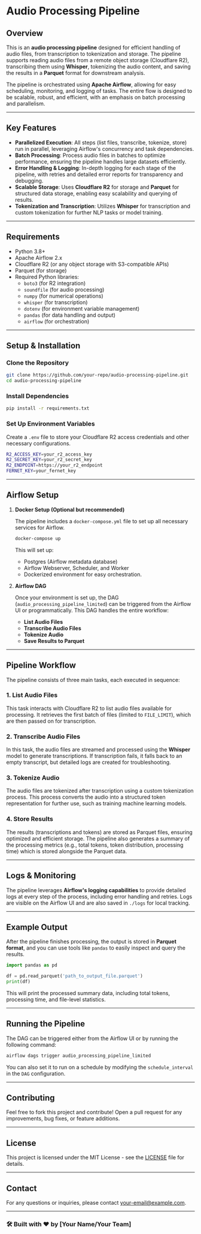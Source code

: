 
# Audio Processing Pipeline

## Overview

This is an **audio processing pipeline** designed for efficient handling of audio files, from transcription to tokenization and storage. The pipeline supports reading audio files from a remote object storage (Cloudflare R2), transcribing them using **Whisper**, tokenizing the audio content, and saving the results in a **Parquet** format for downstream analysis.

The pipeline is orchestrated using **Apache Airflow**, allowing for easy scheduling, monitoring, and logging of tasks. The entire flow is designed to be scalable, robust, and efficient, with an emphasis on batch processing and parallelism.

---

## Key Features

- **Parallelized Execution**: All steps (list files, transcribe, tokenize, store) run in parallel, leveraging Airflow's concurrency and task dependencies.
- **Batch Processing**: Process audio files in batches to optimize performance, ensuring the pipeline handles large datasets efficiently.
- **Error Handling & Logging**: In-depth logging for each stage of the pipeline, with retries and detailed error reports for transparency and debugging.
- **Scalable Storage**: Uses **Cloudflare R2** for storage and **Parquet** for structured data storage, enabling easy scalability and querying of results.
- **Tokenization and Transcription**: Utilizes **Whisper** for transcription and custom tokenization for further NLP tasks or model training.
  
---

## Requirements

- Python 3.8+
- Apache Airflow 2.x
- Cloudflare R2 (or any object storage with S3-compatible APIs)
- Parquet (for storage)
- Required Python libraries:
  - `boto3` (for R2 integration)
  - `soundfile` (for audio processing)
  - `numpy` (for numerical operations)
  - `whisper` (for transcription)
  - `dotenv` (for environment variable management)
  - `pandas` (for data handling and output)
  - `airflow` (for orchestration)

---

## Setup & Installation

### Clone the Repository

```bash
git clone https://github.com/your-repo/audio-processing-pipeline.git
cd audio-processing-pipeline
```

### Install Dependencies

```bash
pip install -r requirements.txt
```

### Set Up Environment Variables

Create a `.env` file to store your Cloudflare R2 access credentials and other necessary configurations.

```bash
R2_ACCESS_KEY=your_r2_access_key
R2_SECRET_KEY=your_r2_secret_key
R2_ENDPOINT=https://your_r2_endpoint
FERNET_KEY=your_fernet_key
```

---

## Airflow Setup

1. **Docker Setup (Optional but recommended)**

   The pipeline includes a `docker-compose.yml` file to set up all necessary services for Airflow.

   ```bash
   docker-compose up
   ```

   This will set up:
   - Postgres (Airflow metadata database)
   - Airflow Webserver, Scheduler, and Worker
   - Dockerized environment for easy orchestration.

2. **Airflow DAG**

   Once your environment is set up, the DAG (`audio_processing_pipeline_limited`) can be triggered from the Airflow UI or programmatically. This DAG handles the entire workflow:
   - **List Audio Files**
   - **Transcribe Audio Files**
   - **Tokenize Audio**
   - **Save Results to Parquet**

---

## Pipeline Workflow

The pipeline consists of three main tasks, each executed in sequence:

### 1. **List Audio Files**

   This task interacts with Cloudflare R2 to list audio files available for processing. It retrieves the first batch of files (limited to `FILE_LIMIT`), which are then passed on for transcription.

### 2. **Transcribe Audio Files**

   In this task, the audio files are streamed and processed using the **Whisper** model to generate transcriptions. If transcription fails, it falls back to an empty transcript, but detailed logs are created for troubleshooting.

### 3. **Tokenize Audio**

   The audio files are tokenized after transcription using a custom tokenization process. This process converts the audio into a structured token representation for further use, such as training machine learning models.

### 4. **Store Results**

   The results (transcriptions and tokens) are stored as Parquet files, ensuring optimized and efficient storage. The pipeline also generates a summary of the processing metrics (e.g., total tokens, token distribution, processing time) which is stored alongside the Parquet data.

---

## Logs & Monitoring

The pipeline leverages **Airflow's logging capabilities** to provide detailed logs at every step of the process, including error handling and retries. Logs are visible on the Airflow UI and are also saved in `./logs` for local tracking.

---

## Example Output

After the pipeline finishes processing, the output is stored in **Parquet format**, and you can use tools like `pandas` to easily inspect and query the results.

```python
import pandas as pd

df = pd.read_parquet('path_to_output_file.parquet')
print(df)
```

This will print the processed summary data, including total tokens, processing time, and file-level statistics.

---

## Running the Pipeline

The DAG can be triggered either from the Airflow UI or by running the following command:

```bash
airflow dags trigger audio_processing_pipeline_limited
```

You can also set it to run on a schedule by modifying the `schedule_interval` in the `DAG` configuration.

---

## Contributing

Feel free to fork this project and contribute! Open a pull request for any improvements, bug fixes, or feature additions.

---

## License

This project is licensed under the MIT License - see the [LICENSE](LICENSE) file for details.

---

## Contact

For any questions or inquiries, please contact [your-email@example.com](mailto:your-email@example.com).

---

### 🛠️ Built with ❤️ by [Your Name/Your Team]
